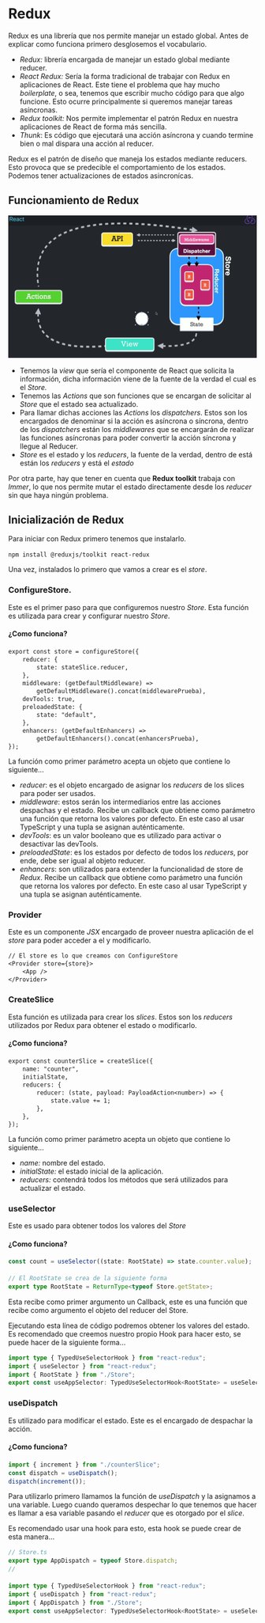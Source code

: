 # Redux

Redux es una librería que nos permite manejar un estado global. Antes de explicar como funciona primero desglosemos el vocabulario.

-   _Redux:_ librería encargada de manejar un estado global mediante reducer.
-   _React Redux:_ Sería la forma tradicional de trabajar con Redux en aplicaciones de React. Este tiene el problema que hay mucho _boilerplate_, o sea, tenemos que escribir mucho código para que algo funcione. Esto ocurre principalmente si queremos manejar tareas asíncronas.
-   _Redux toolkit:_ Nos permite implementar el patrón Redux en nuestra aplicaciones de React de forma más sencilla.
-   _Thunk_: Es código que ejecutará una acción asíncrona y cuando termine bien o mal dispara una acción al reducer.

Redux es el patrón de diseño que maneja los estados mediante reducers. Esto provoca que se predecible el comportamiento de los estados.
Podemos tener actualizaciones de estados asincronícas.

## Funcionamiento de Redux

![Imagen de Flujo de Redux](assets/image.png)

-   Tenemos la _view_ que sería el componente de React que solicita la información, dicha información viene de la fuente de la verdad el cual es el _Store._
-   Tenemos las _Actions_ que son funciones que se encargan de solicitar al _Store_ que el estado sea actualizado.
-   Para llamar dichas acciones las _Actions_ los _dispatchers_. Estos son los encargados de denominar si la acción es asíncrona o síncrona, dentro de los _dispatchers_ están los _middlewares_ que se encargarán de realizar las funciones asíncronas para poder convertir la acción síncrona y llegue al Reducer.
-   _Store_ es el estado y los _reducers_, la fuente de la verdad, dentro de está están los _reducers_ y está el _estado_

Por otra parte, hay que tener en cuenta que **Redux toolkit** trabaja con _Immer_, lo que nos permite mutar el estado directamente desde los _reducer_ sin que haya ningún problema.

## Inicialización de Redux

Para iniciar con Redux primero tenemos que instalarlo.

`npm install @reduxjs/toolkit react-redux`

Una vez, instalados lo primero que vamos a crear es el _store_.

### ConfigureStore.

Este es el primer paso para que configuremos nuestro _Store_. Esta función es utilizada para crear y configurar nuestro _Store_.

#### ¿Como funciona?

```tsx
export const store = configureStore({
    reducer: {
        state: stateSlice.reducer,
    },
    middleware: (getDefaultMiddleware) =>
        getDefaultMiddleware().concat(middlewarePrueba),
    devTools: true,
    preloadedState: {
        state: "default",
    },
    enhancers: (getDefaultEnhancers) =>
        getDefaultEnhancers().concat(enhancersPrueba),
});
```

La función como primer parámetro acepta un objeto que contiene lo siguiente...

-   _reducer_: es el objeto encargado de asignar los _reducers_ de los slices para poder ser usados.
-   _middleware_: estos serán los intermediarios entre las acciones despachas y el estado. Recibe un callback que obtiene como parámetro una función que retorna los valores por defecto. En este caso al usar TypeScript y una tupla se asignan auténticamente.
-   _devTools_: es un valor booleano que es utilizado para activar o desactivar las devTools.
-   _preloadedState_: es los estados por defecto de todos los _reducers_, por ende, debe ser igual al objeto reducer.
-   _enhancers_: son utilizados para extender la funcionalidad de store de _Redux_. Recibe un callback que obtiene como parámetro una función que retorna los valores por defecto. En este caso al usar TypeScript y una tupla se asignan auténticamente.

### Provider

Este es un componente _JSX_ encargado de proveer nuestra aplicación de el _store_ para poder acceder a el y modificarlo.

```tsx
// El store es lo que creamos con ConfigureStore
<Provider store={store}>
    <App />
</Provider>
```

### CreateSlice

Esta función es utilizada para crear los _slices_. Estos son los _reducers_ utilizados por Redux para obtener el estado o modificarlo.

#### ¿Como funciona?

```tsx
export const counterSlice = createSlice({
    name: "counter",
    initialState,
    reducers: {
        reducer: (state, payload: PayloadAction<number>) => {
            state.value += 1;
        },
    },
});
```

La función como primer parámetro acepta un objeto que contiene lo siguiente...

-   _name:_ nombre del estado.
-   _initialState:_ el estado inicial de la aplicación.
-   _reducers:_ contendrá todos los métodos que será utilizados para actualizar el estado.

### useSelector

Este es usado para obtener todos los valores del _Store_

#### ¿Como funciona?

```ts
const count = useSelector((state: RootState) => state.counter.value);

// El RootState se crea de la siguiente forma
export type RootState = ReturnType<typeof Store.getState>;
```

Esta recibe como primer argumento un Callback, este es una función que recibe como argumento el objeto del reducer del Store.

Ejecutando esta línea de código podremos obtener los valores del estado. Es recomendado que creemos nuestro propio Hook para hacer esto, se puede hacer de la siguiente forma...

```ts
import type { TypedUseSelectorHook } from "react-redux";
import { useSelector } from "react-redux";
import { RootState } from "./Store";
export const useAppSelector: TypedUseSelectorHook<RootState> = useSelector;
```

### useDispatch

Es utilizado para modificar el estado. Este es el encargado de despachar la acción.

#### ¿Como funciona?

```ts
import { increment } from "./counterSlice";
const dispatch = useDispatch();
dispatch(increment());
```

Para utilizarlo primero llamamos la función de _useDispatch_ y la asignamos a una variable. Luego cuando queramos despechar lo que tenemos que hacer es llamar a esa variable pasando el _reducer_ que es otorgado por el _slice_.

Es recomendado usar una hook para esto, esta hook se puede crear de esta manera...

```ts
// Store.ts
export type AppDispatch = typeof Store.dispatch;
//

import type { TypedUseSelectorHook } from "react-redux";
import { useDispatch } from "react-redux";
import { AppDispatch } from "./Store";
export const useAppSelector: TypedUseSelectorHook<RootState> = useSelector;
```
